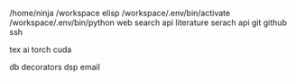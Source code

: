 <!-- ---
!-- title: ./Ninja/src/protocols/tools.md
!-- author: ywatanabe
!-- date: 2024-12-18 14:57:02
!-- --- -->


/home/ninja
/workspace
elisp
/workspace/.env/bin/activate
/workspace/.env/bin/python
web search api
literature serach api
git
github
ssh

tex
ai
torch
cuda

db
decorators
dsp
email

